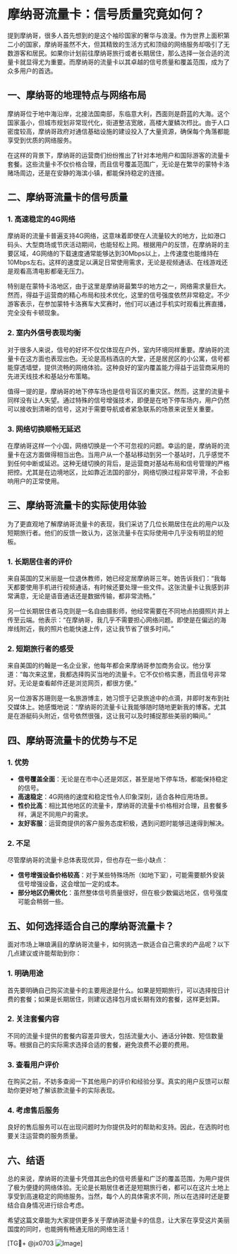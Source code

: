 # 摩纳哥流量卡：信号质量究竟如何？

提到摩纳哥，很多人首先想到的是这个袖珍国家的奢华与浪漫。作为世界上面积第二小的国家，摩纳哥虽然不大，但其精致的生活方式和顶级的网络服务却吸引了无数游客和居民。如果你计划前往摩纳哥旅行或者长期居住，那么选择一张合适的流量卡就显得尤为重要。而摩纳哥的流量卡以其卓越的信号质量和覆盖范围，成为了众多用户的首选。

## 一、摩纳哥的地理特点与网络布局

摩纳哥位于地中海沿岸，北接法国南部，东临意大利，西面则是蔚蓝的大海。这个国家虽小，但城市规划非常现代化，街道整洁宽敞，高楼大厦鳞次栉比。由于人口密度较高，摩纳哥政府对通信基础设施的建设投入了大量资源，确保每个角落都能享受到优质的网络服务。

在这样的背景下，摩纳哥的运营商们纷纷推出了针对本地用户和国际游客的流量卡套餐。这些流量卡不仅价格合理，而且信号覆盖范围广，无论是在繁华的蒙特卡洛赌场周边，还是在安静的海滨小镇，都能保持稳定的连接。

## 二、摩纳哥流量卡的信号质量

### 1. 高速稳定的4G网络

摩纳哥的流量卡普遍支持4G网络，这意味着即使在人流量较大的地方，比如港口码头、大型商场或节庆活动期间，也能轻松上网。根据用户的反馈，在摩纳哥的主要区域，4G网络的下载速度通常能够达到30Mbps以上，上传速度也能维持在10Mbps左右。这样的速度足以满足日常使用需求，无论是视频通话、在线游戏还是观看高清电影都毫无压力。

特别是在蒙特卡洛地区，由于这里是摩纳哥最繁华的地方之一，网络需求量巨大。然而，得益于运营商的精心布局和技术优化，这里的信号强度依然非常稳定。不少游客表示，在参加蒙特卡洛赛车大奖赛时，他们可以通过手机实时观看比赛直播，完全没有卡顿现象。

### 2. 室内外信号表现均衡

对于很多人来说，信号的好坏不仅仅体现在户外，室内环境同样重要。摩纳哥的流量卡在这方面也表现出色。无论是高档酒店的大堂，还是居民区的小公寓，信号都能穿透墙壁，提供流畅的网络体验。这种良好的室内覆盖能力得益于运营商采用的先进天线技术和基站分布策略。

值得一提的是，摩纳哥的地下停车场也是信号盲区的重灾区。然而，这里的流量卡同样没有让人失望。通过特殊的信号增强技术，即便是在地下停车场内，用户仍然可以接收到清晰的信号，这对于需要导航或者紧急联系的场景来说至关重要。

### 3. 网络切换顺畅无延迟

在摩纳哥这样一个小国，网络切换是一个不可忽视的问题。幸运的是，摩纳哥的流量卡在这方面做得相当出色。当用户从一个基站移动到另一个基站时，几乎感觉不到任何中断或延迟。这种无缝切换的背后，是运营商对基站布局和信号管理的严格把控。尤其是在边境地区，比如靠近法国的部分，网络切换过程非常平滑，不会影响用户的正常使用。

## 三、摩纳哥流量卡的实际使用体验

为了更直观地了解摩纳哥流量卡的表现，我们采访了几位长期居住在此的用户以及短期旅行者。他们的反馈一致认为，这张流量卡在实际使用中几乎没有明显的短板。

### 1. 长期居住者的评价

来自英国的艾米丽是一位退休教师，她已经定居摩纳哥三年。她告诉我们：“我每天都要使用手机进行视频通话，有时候还要处理一些文件。这张流量卡让我感到非常满意，无论是语音通话还是数据传输，都非常流畅。”

另一位长期居住者马克则是一名自由摄影师，他经常需要在不同地点拍摄照片并上传至云端。他表示：“在摩纳哥，我几乎不需要担心网络问题。即使是在偏远的海岸线附近，我的照片也能快速上传，这让我节省了很多时间。”

### 2. 短期旅行者的感受

来自美国的约翰是一名企业家，他每年都会来摩纳哥参加商务会议。他分享道：“每次来这里，我都选择购买当地的流量卡。它不仅价格实惠，而且信号非常好。无论是查看邮件还是浏览网页，都很方便。”

另一位游客苏珊则是一名旅游博主，她习惯于记录旅途中的点滴，并即时发布到社交媒体上。她感慨地说：“摩纳哥的流量卡让我能够随时随地更新我的博客。尤其是在游艇码头附近，信号依然很强，这让我可以及时捕捉那些美丽的瞬间。”

## 四、摩纳哥流量卡的优势与不足

### 1. 优势

- **信号覆盖全面**：无论是在市中心还是郊区，甚至是地下停车场，都能保持稳定的信号。
- **高速稳定**：4G网络的速度和稳定性令人印象深刻，适合各种应用场景。
- **性价比高**：相比其他地区的流量卡，摩纳哥的流量卡价格相对合理，且套餐多样，满足不同用户的需求。
- **友好客服**：运营商提供的客户服务态度积极，遇到问题时能够迅速得到解决。

### 2. 不足

尽管摩纳哥的流量卡总体表现优异，但也存在一些小缺点：

- **信号增强设备价格较高**：对于某些特殊场所（如地下室），可能需要额外安装信号增强设备，这会增加一定的成本。
- **部分地区仍需优化**：虽然整体信号质量很好，但在极少数偏远地区，信号强度可能会稍弱一些。

## 五、如何选择适合自己的摩纳哥流量卡？

面对市场上琳琅满目的摩纳哥流量卡，如何挑选一款适合自己需求的产品呢？以下几点建议或许能帮助到你：

### 1. 明确用途

首先要明确自己购买流量卡的主要用途是什么。如果是短期旅行，可以选择按日计费的套餐；如果是长期居住，则建议选择包月或长期有效的套餐，这样更划算。

### 2. 关注套餐内容

不同的流量卡提供的套餐内容差异很大，包括流量大小、通话分钟数、短信数量等。根据自己的实际需求选择合适的套餐，避免浪费不必要的费用。

### 3. 查看用户评价

在购买之前，不妨多查阅一下其他用户的评价和经验分享。真实的用户反馈可以帮助你更好地了解该款流量卡的实际表现。

### 4. 考虑售后服务

良好的售后服务可以在出现问题时为你提供及时的帮助和支持。因此，在选购时也要关注运营商的服务质量。

## 六、结语

总的来说，摩纳哥的流量卡凭借其出色的信号质量和广泛的覆盖范围，为用户提供了极为便捷的网络体验。无论是长期居住者还是短期旅行者，都可以在这片土地上享受到高速稳定的网络服务。当然，每个人的具体需求不同，所以在选择时还是要结合自身情况进行综合考虑。

希望这篇文章能为大家提供更多关于摩纳哥流量卡的信息，让大家在享受这片美丽国度的同时，也能拥有畅通无阻的网络生活！

[TG💪+ @jx0703 ![Image](https://github.com/user-attachments/assets/dbca1d08-cadb-493c-b0ec-ad6f7a83f270)]